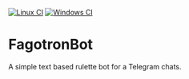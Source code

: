 [![Linux CI](https://github.com/Pugnator/FagotronBot/actions/workflows/linux_build.yml/badge.svg)](https://github.com/Pugnator/FagotronBot/actions/workflows/linux_build.yml)
[![Windows CI](https://github.com/Pugnator/FagotronBot/actions/workflows/windows_build.yml/badge.svg)](https://github.com/Pugnator/FagotronBot/actions/workflows/windows_build.yml)

# FagotronBot
A simple text based rulette bot for a Telegram chats.
